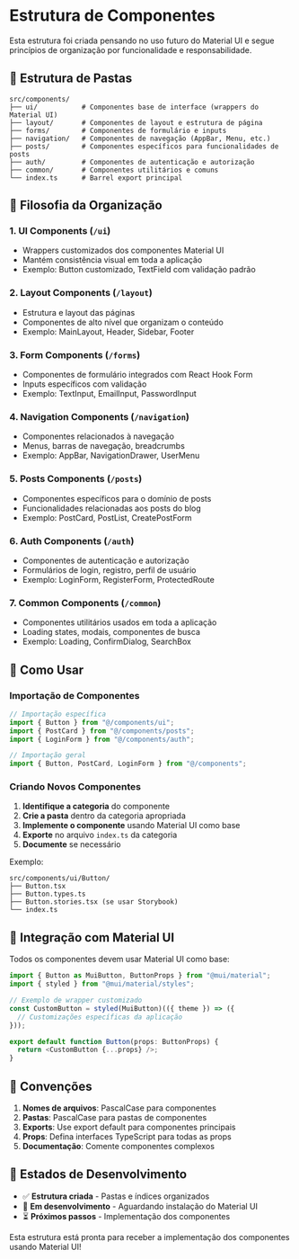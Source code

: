 # Estrutura de Componentes

Esta estrutura foi criada pensando no uso futuro do Material UI e segue princípios de organização por funcionalidade e responsabilidade.

## 📁 Estrutura de Pastas

```
src/components/
├── ui/           # Componentes base de interface (wrappers do Material UI)
├── layout/       # Componentes de layout e estrutura de página
├── forms/        # Componentes de formulário e inputs
├── navigation/   # Componentes de navegação (AppBar, Menu, etc.)
├── posts/        # Componentes específicos para funcionalidades de posts
├── auth/         # Componentes de autenticação e autorização
├── common/       # Componentes utilitários e comuns
└── index.ts      # Barrel export principal
```

## 🎯 Filosofia da Organização

### 1. **UI Components** (`/ui`)

- Wrappers customizados dos componentes Material UI
- Mantém consistência visual em toda a aplicação
- Exemplo: Button customizado, TextField com validação padrão

### 2. **Layout Components** (`/layout`)

- Estrutura e layout das páginas
- Componentes de alto nível que organizam o conteúdo
- Exemplo: MainLayout, Header, Sidebar, Footer

### 3. **Form Components** (`/forms`)

- Componentes de formulário integrados com React Hook Form
- Inputs específicos com validação
- Exemplo: TextInput, EmailInput, PasswordInput

### 4. **Navigation Components** (`/navigation`)

- Componentes relacionados à navegação
- Menus, barras de navegação, breadcrumbs
- Exemplo: AppBar, NavigationDrawer, UserMenu

### 5. **Posts Components** (`/posts`)

- Componentes específicos para o domínio de posts
- Funcionalidades relacionadas aos posts do blog
- Exemplo: PostCard, PostList, CreatePostForm

### 6. **Auth Components** (`/auth`)

- Componentes de autenticação e autorização
- Formulários de login, registro, perfil de usuário
- Exemplo: LoginForm, RegisterForm, ProtectedRoute

### 7. **Common Components** (`/common`)

- Componentes utilitários usados em toda a aplicação
- Loading states, modais, componentes de busca
- Exemplo: Loading, ConfirmDialog, SearchBox

## 🚀 Como Usar

### Importação de Componentes

```typescript
// Importação específica
import { Button } from "@/components/ui";
import { PostCard } from "@/components/posts";
import { LoginForm } from "@/components/auth";

// Importação geral
import { Button, PostCard, LoginForm } from "@/components";
```

### Criando Novos Componentes

1. **Identifique a categoria** do componente
2. **Crie a pasta** dentro da categoria apropriada
3. **Implemente o componente** usando Material UI como base
4. **Exporte** no arquivo `index.ts` da categoria
5. **Documente** se necessário

Exemplo:

```
src/components/ui/Button/
├── Button.tsx
├── Button.types.ts
├── Button.stories.tsx (se usar Storybook)
└── index.ts
```

## 🎨 Integração com Material UI

Todos os componentes devem usar Material UI como base:

```typescript
import { Button as MuiButton, ButtonProps } from "@mui/material";
import { styled } from "@mui/material/styles";

// Exemplo de wrapper customizado
const CustomButton = styled(MuiButton)(({ theme }) => ({
  // Customizações específicas da aplicação
}));

export default function Button(props: ButtonProps) {
  return <CustomButton {...props} />;
}
```

## 📝 Convenções

1. **Nomes de arquivos**: PascalCase para componentes
2. **Pastas**: PascalCase para pastas de componentes
3. **Exports**: Use export default para componentes principais
4. **Props**: Defina interfaces TypeScript para todas as props
5. **Documentação**: Comente componentes complexos

## 🔄 Estados de Desenvolvimento

- ✅ **Estrutura criada** - Pastas e índices organizados
- 🚧 **Em desenvolvimento** - Aguardando instalação do Material UI
- ⏳ **Próximos passos** - Implementação dos componentes

Esta estrutura está pronta para receber a implementação dos componentes usando Material UI!
